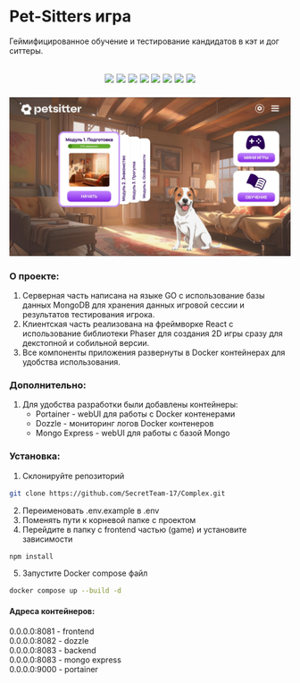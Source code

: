 # Pet-Sitters игра
Геймифицированное обучение и тестирование кандидатов в кэт и дог ситтеры.

<h2 align="center">
<p align="center">

<img src="https://img.shields.io/badge/GO-1.22-79d4fd">
<img src="https://img.shields.io/badge/MongoDB-7.0-023430" >

<img src="https://img.shields.io/badge/React-18.2-61dafb">
<img src="https://img.shields.io/badge/Typescript-5.4-3178c6">
<img src="https://img.shields.io/badge/Phaser-3.80-e24c24">
<img src="https://img.shields.io/badge/Redux-9.1-764abc">

<img src="https://img.shields.io/badge/Docker-26.1-086dd7">
<img src="https://img.shields.io/badge/DockerCompose-2.27-086dd7">

</p>
</h2>

<p align="center">
<img src="preview.jpg" width="%"></p>

### О проекте:
1. Серверная часть написана на языке GO с использование базы данных MongoDB для хранения данных игровой сессии и результатов тестирования игрока.
2. Клиентская часть реализована на фреймворке React с использование библиотеки Phaser для создания 2D игры сразу для декстопной и собильной версии.
3. Все компоненты приложения развернуты в Docker контейнерах для удобства использования.

### Дополнительно:
1. Для удобства разработки были добавлены контейнеры:
    - Portainer - webUI для работы с Docker контенерами
    - Dozzle - мониторинг логов Docker контенеров
    - Mongo Express - webUI для работы с базой Mongo

### Установка:

1. Склонируйте репозиторий

```bash
git clone https://github.com/SecretTeam-17/Complex.git
```

2. Переименовать .env.example в .env
3. Поменять пути к корневой папке с проектом
4. Перейдите в папку с frontend частью (game) и установите зависимости

```bash
npm install
```

5. Запустите Docker compose файл 
```bash
docker compose up --build -d      
```

#### Адреса контейнеров:
0.0.0.0:8081 - frontend<br>
0.0.0.0:8082 - dozzle<br>
0.0.0.0:8083 - backend<br>
0.0.0.0:8083 - mongo express<br>
0.0.0.0:9000 - portainer<br>